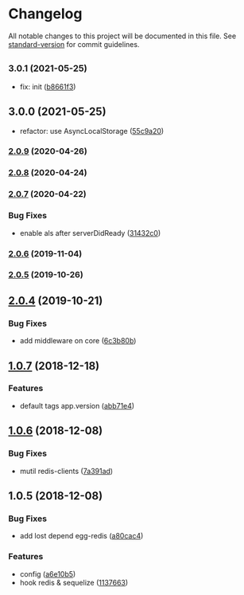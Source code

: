 # Changelog

All notable changes to this project will be documented in this file. See [standard-version](https://github.com/conventional-changelog/standard-version) for commit guidelines.

## <small>3.0.1 (2021-05-25)</small>

* fix: init ([b8661f3](https://github.com/sqlwwx/egg-jaeger/commit/b8661f3))



## 3.0.0 (2021-05-25)

* refactor: use AsyncLocalStorage ([55c9a20](https://github.com/sqlwwx/egg-jaeger/commit/55c9a20))



### [2.0.9](https://github.com/sqlwwx/egg-jaeger/compare/v2.0.8...v2.0.9) (2020-04-26)

### [2.0.8](https://github.com/sqlwwx/egg-jaeger/compare/v2.0.7...v2.0.8) (2020-04-24)

### [2.0.7](https://github.com/sqlwwx/egg-jaeger/compare/v2.0.6...v2.0.7) (2020-04-22)


### Bug Fixes

* enable als after serverDidReady ([31432c0](https://github.com/sqlwwx/egg-jaeger/commit/31432c0))

### [2.0.6](https://github.com/sqlwwx/egg-jaeger/compare/v2.0.5...v2.0.6) (2019-11-04)

### [2.0.5](https://github.com/sqlwwx/egg-jaeger/compare/v2.0.4...v2.0.5) (2019-10-26)

<a name="2.0.4"></a>
## [2.0.4](https://github.com/sqlwwx/egg-jaeger/compare/v2.0.3...v2.0.4) (2019-10-21)


### Bug Fixes

* add middleware on core ([6c3b80b](https://github.com/sqlwwx/egg-jaeger/commit/6c3b80b))



<a name="1.0.7"></a>
## [1.0.7](https://github.com/sqlwwx/egg-jaeger/compare/v1.0.6...v1.0.7) (2018-12-18)


### Features

* default tags app.version ([abb71e4](https://github.com/sqlwwx/egg-jaeger/commit/abb71e4))



<a name="1.0.6"></a>
## [1.0.6](https://github.com/sqlwwx/egg-jaeger/compare/v1.0.5...v1.0.6) (2018-12-08)


### Bug Fixes

* mutil redis-clients ([7a391ad](https://github.com/sqlwwx/egg-jaeger/commit/7a391ad))



<a name="1.0.5"></a>
## 1.0.5 (2018-12-08)


### Bug Fixes

* add lost depend egg-redis ([a80cac4](https://github.com/sqlwwx/egg-jaeger/commit/a80cac4))


### Features

* config ([a6e10b5](https://github.com/sqlwwx/egg-jaeger/commit/a6e10b5))
* hook redis & sequelize ([1137663](https://github.com/sqlwwx/egg-jaeger/commit/1137663))
